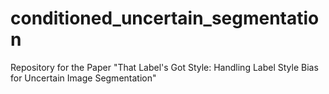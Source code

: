 # conditioned_uncertain_segmentation
Repository for the Paper "That Label's Got Style: Handling Label Style Bias for Uncertain Image Segmentation"
